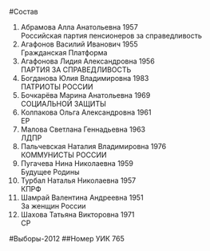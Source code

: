 #Состав
1. Абрамова Алла Анатольевна 1957   
    Российская партия пенсионеров за справедливость
2. Агафонов Василий Иванович 1955   
    Гражданская Платформа
3. Агафонова Лидия Александровна 1956   
    ПАРТИЯ ЗА СПРАВЕДЛИВОСТЬ
4. Богданова Юлия Владимировна 1983   
    ПАТРИОТЫ РОССИИ
5. Бочкарёва Марина Анатольевна 1969   
    СОЦИАЛЬНОЙ ЗАЩИТЫ
6. Колпакова Ольга Александровна 1961   
    ЕР
7. Малова Светлана Геннадьевна 1963   
    ЛДПР
8. Пальчевская Наталия Владимировна 1976   
    КОММУНИСТЫ РОССИИ
9. Пугачева Нина Николаевна 1959   
    Будущее Родины
10. Турбал Наталья Николаевна 1957   
    КПРФ
11. Шамрай Валентина Андреевна 1951   
    За женщин России
12. Шахова Татьяна Викторовна 1971   
    СР

#Выборы-2012
##Номер УИК
765
